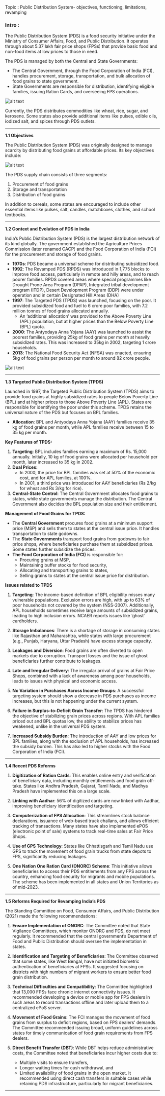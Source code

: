  Topic : Public Distribution System- objectives, functioning, limitations, revamping

### Intro : 

The Public Distribution System (PDS) is a food security initiative under the Ministry of Consumer Affairs, Food, and Public Distribution. It operates through about 5.37 lakh fair price shops (FPSs) that provide basic food and non-food items at low prices to those in need.

The PDS is managed by both the Central and State Governments:
- The Central Government, through the Food Corporation of India (FCI), handles procurement, storage, transportation, and bulk allocation of food grains to state government.
- State Governments are responsible for distribution, identifying eligible families, issuing Ration Cards, and overseeing FPS operations.

![alt text](image.png)


Currently, the PDS distributes commodities like wheat, rice, sugar, and kerosene. Some states also provide additional items like pulses, edible oils, iodized salt, and spices through PDS outlets.

--- 
**1.1 Objectives**

The Public Distribution System (PDS) was originally designed to manage scarcity by distributing food grains at affordable prices. Its key objectives include:

![alt text](image-1.png)

The PDS supply chain consists of three segments:
1. Procurement of food grains
2. Storage and transportation
3. Distribution of food grains

In addition to cereals, some states are encouraged to include other essential items like pulses, salt, candles, matchboxes, clothes, and school textbooks.

---

**1.2 Context and Evolution of PDS in India**

India’s Public Distribution System (PDS) is the largest distribution network of its kind globally. The government established the Agriculture Prices Commission (later renamed CACP) and the Food Corporation of India (FCI) for the procurement and storage of food grains.

- **1970s**: PDS became a universal scheme for distributing subsidized food.
- **1992**: The Revamped PDS (RPDS) was introduced in 1,775 blocks to improve food access, particularly in remote and hilly areas, and to reach poorer families. RPDS covered areas where
special programmes like Drought Prone Area Program (DPAP), Integrated tribal development
program (ITDP), Desert Development Program (DDP) were under operation and in certain
Designated Hill Areas (DHA)
- **1997**: The Targeted PDS (TPDS) was launched, focusing on the poor. It provided subsidized food and fuel to 6 crore poor families, with 7.2 million tonnes of food grains allocated annually.
  - An ‘additional allocation’ was provided to the Above Poverty Line (APL) population, but at higher prices than the Below Poverty Line (BPL) quota.
- **2000**: The Antyodaya Anna Yojana (AAY) was launched to assist the poorest families, providing 25kg of food grains per month at heavily subsidized rates. This was increased to 35kg in 2002, targeting 1 crore households.
- **2013**: The National Food Security Act (NFSA) was enacted, ensuring 5kg of food grains per person per month to around 82 crore people.



![alt text](image-2.png)


---

**1.3 Targeted Public Distribution System (TPDS)**

Launched in 1997, the Targeted Public Distribution System (TPDS) aims to provide food grains at highly subsidized rates to people Below Poverty Line (BPL) and at higher prices to those Above Poverty Line (APL). States are responsible for identifying the poor under this scheme. TPDS retains the universal nature of the PDS but focuses on BPL families.

- **Allocation**: BPL and Antyodaya Anna Yojana (AAY) families receive 35 kg of food grains per month, while APL families receive between 15 to 35 kg per month.

**Key Features of TPDS:**
1. **Targeting**: BPL includes families earning a maximum of Rs. 15,000 annually. Initially, 10 kg of food grains were allocated per household per month, later increased to 35 kg in 2002.
2. **Dual Prices**: 
   - In 2000, the price for BPL families was set at 50% of the economic cost, and for APL families, at 100%. 
   - In 2001, a third price was introduced for AAY beneficiaries (Rs 2/kg for wheat and Rs 3/kg for rice).
3. **Central-State Control**: The Central Government allocates food grains to states, while state governments manage the distribution. The Central Government also decides the BPL population size and their entitlement.

**Management of Food Grains for TPDS:**
- The **Central Government** procures food grains at a minimum support price (MSP) and sells them to states at the central issue price. It handles transportation to state godowns.
- The **State Governments** transport food grains from godowns to fair price shops, where beneficiaries purchase them at subsidized prices. Some states further subsidize the prices.
- **The Food Corporation of India (FCI)** is responsible for:
  - Procuring grains at MSP,
  - Maintaining buffer stocks for food security,
  - Allocating and transporting grains to states,
  - Selling grains to states at the central issue price for distribution.


**Issues related to TPDS**

1. **Targeting**: The income-based definition of BPL eligibility misses many vulnerable populations. Exclusion errors are high, with up to 63% of poor households not covered by the system (NSS-2007). Additionally, APL households sometimes receive large amounts of subsidized grains, leading to high inclusion errors. NCAER reports issues like ‘ghost’ cardholders.
   
2. **Storage Imbalances**: There is a shortage of storage in consuming states like Rajasthan and Maharashtra, while states with large procurement (e.g., Punjab, Haryana, Uttar Pradesh) have excess storage capacity.

3. **Leakages and Diversion**: Food grains are often diverted to open markets due to corruption. Transport losses and the issue of ghost beneficiaries further contribute to leakages.

4. **Late and Irregular Delivery**: The irregular arrival of grains at Fair Price Shops, combined with a lack of awareness among poor households, leads to issues with physical and economic access.

5. **No Variation in Purchases Across Income Groups**: A successful targeting system should show a decrease in PDS purchases as income increases, but this is not happening under the current system.

6. **Failure in Surplus-to-Deficit Grain Transfer**: The TPDS has hindered the objective of stabilizing grain prices across regions. With APL families priced out and BPL quotas low, the ability to stabilize prices has weakened, unlike in the universal PDS system.

7. **Increased Subsidy Burden**: The introduction of AAY and low prices for BPL families, along with the exclusion of APL households, has increased the subsidy burden. This has also led to higher stocks with the Food Corporation of India (FCI).


----


**1.4 Recent PDS Reforms**

1. **Digitization of Ration Cards**: This enables online entry and verification of beneficiary data, including monthly entitlements and food grain off-take. States like Andhra Pradesh, Gujarat, Tamil Nadu, and Madhya Pradesh have implemented this on a large scale.

2. **Linking with Aadhar**: 56% of digitized cards are now linked with Aadhar, improving beneficiary identification and targeting.

3. **Computerization of FPS Allocation**: This streamlines stock balance declarations, issuance of web-based truck challans, and allows efficient tracking of transactions. Many states have also implemented ePOS (electronic point of sale) systems to track real-time sales at Fair Price Shops.

4. **Use of GPS Technology**: States like Chhattisgarh and Tamil Nadu use GPS to track the movement of food grain trucks from state depots to FPS, significantly reducing leakages.

5. **One Nation One Ration Card (ONORC) Scheme**: This initiative allows beneficiaries to access their PDS entitlements from any FPS across the country, enhancing food security for migrants and mobile populations. The scheme has been implemented in all states and Union Territories as of mid-2023.

----

**1.5 Reforms Required for Revamping India’s PDS**

The Standing Committee on Food, Consumer Affairs, and Public Distribution (2021) made the following recommendations:

1. **Ensure Implementation of ONORC**: The Committee noted that State Vigilance Committees, which monitor ONORC and PDS, do not meet regularly. It recommended that the central government’s Department of Food and Public Distribution should oversee the implementation in states.

2. **Identification and Targeting of Beneficiaries**: The Committee observed that some states, like West Bengal, have not initiated biometric authentication of beneficiaries at FPSs. It suggested focusing on districts with high numbers of migrant workers to ensure better food grain distribution.

3. **Technical Difficulties and Compatibility**: The Committee highlighted that 13,000 FPSs face chronic internet connectivity issues. It recommended developing a device or mobile app for FPS dealers in such areas to record transactions offline and later upload them to a centralized ePoS server.

4. **Movement of Food Grains**: The FCI manages the movement of food grains from surplus to deficit regions, based on FPS dealers' demands. The Committee recommended issuing broad, uniform guidelines across states for timely communication of food grain requirements from FPS dealers.

5. **Direct Benefit Transfer (DBT)**: While DBT helps reduce administrative costs, the Committee noted that beneficiaries incur higher costs due to:
   - Multiple visits to ensure transfers,
   - Longer waiting times for cash withdrawal, and
   - Limited availability of food grains in the open market.
   It recommended using direct cash transfers in suitable cases while retaining PDS infrastructure, particularly for migrant beneficiaries.


----

